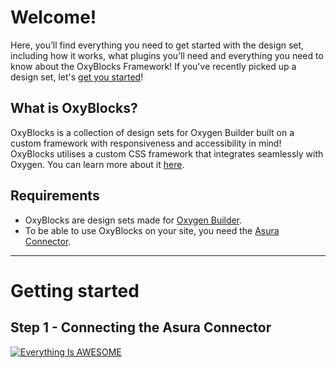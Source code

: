 # Welcome!
Here, you’ll find everything you need to get started with the design set, including how it works, what plugins you’ll need and everything you need to know about the OxyBlocks Framework! If you've recently picked up a design set, let's [get you started]()!

## What is OxyBlocks?
OxyBlocks is a collection of design sets for Oxygen Builder built on a custom framework with responsiveness and accessibility in mind! OxyBlocks utilises a custom CSS framework that integrates seamlessly with Oxygen. You can learn more about it [here](framework.md).

## Requirements
- OxyBlocks are design sets made for [Oxygen Builder](https://oxygenbuilder.com/).
- To be able to use OxyBlocks on your site, you need the [Asura Connector](https://wordpress.org/plugins/asura-connector/).

---

# Getting started

## Step 1 - Connecting the Asura Connector
[![Everything Is AWESOME](https://img.youtube.com/vi/StTqXEQ2l-Y/0.jpg)](https://www.youtube.com/watch?v=StTqXEQ2l-Y "Everything Is AWESOME")

